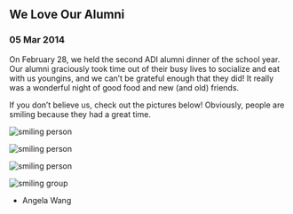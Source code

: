   

## We Love Our Alumni

### 05 Mar 2014

On February 28, we held the second ADI alumni dinner of the school year. Our alumni graciously took time out of their busy lives to socialize and eat with us youngins, and we can&#8217;t be grateful enough that they did! It really was a wonderful night of good food and new (and old) friends.

If you don&#8217;t believe us, check out the pictures below! Obviously, people are smiling because they had a great time.

![smiling person](/img/smilingperson1.JPG)

![smiling person](/img/smilingdon.JPG)

![smiling person](/img/smilingperson2.JPG)

![smiling group](/img/smilinggroup.JPG)

- Angela Wang

  
